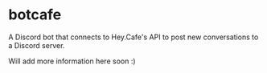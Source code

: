 # botcafe
A Discord bot that connects to Hey.Cafe's API to post new conversations to a Discord server.

Will add more information here soon :)

